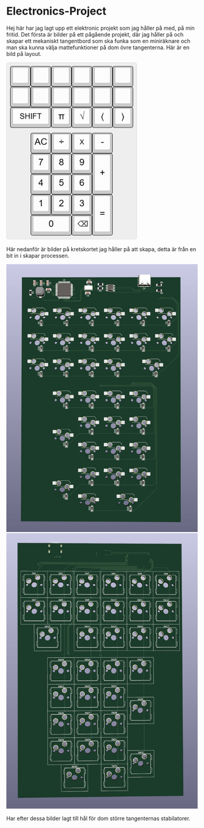 # Electronics-Project
Hej här har jag lagt upp ett elektronic projekt som jag håller på med, på min fritid.
Det första är bilder på ett pågående projekt, där jag håller på och skapar ett mekaniskt tangentbord
som ska funka som en miniräknare och man ska kunna välja mattefunktioner på dom övre tangenterna.
Här är en bild på layout.

![keyboard](images/keyboard-layout-02.png)

Här nedanför är bilder på kretskortet jag håller på att skapa, detta är från en bit in i skapar processen.

![keyboard](images/PCB-3D-03.JPG)
![keyboard](images/PCB-3D-04.JPG)

Har efter dessa bilder lagt till hål för dom större tangenternas stabilatorer.

